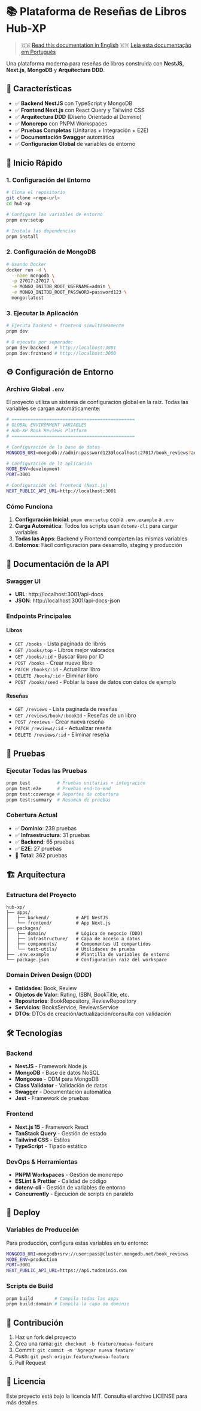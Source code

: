 # 📚 Plataforma de Reseñas de Libros Hub-XP

> 🇬🇧 [Read this documentation in English](./README.md)
> 🇧🇷 [Leia esta documentação em Português](./README-ptBR.md)

Una plataforma moderna para reseñas de libros construida con **NestJS**, **Next.js**, **MongoDB** y **Arquitectura DDD**.

## 🎯 Características

- ✅ **Backend NestJS** con TypeScript y MongoDB
- ✅ **Frontend Next.js** con React Query y Tailwind CSS
- ✅ **Arquitectura DDD** (Diseño Orientado al Dominio)
- ✅ **Monorepo** con PNPM Workspaces
- ✅ **Pruebas Completas** (Unitarias + Integración + E2E)
- ✅ **Documentación Swagger** automática
- ✅ **Configuración Global** de variables de entorno

## 🚀 Inicio Rápido

### 1. Configuración del Entorno

```bash
# Clona el repositorio
git clone <repo-url>
cd hub-xp

# Configura las variables de entorno
pnpm env:setup

# Instala las dependencias
pnpm install
```

### 2. Configuración de MongoDB

```bash
# Usando Docker
docker run -d \
  --name mongodb \
  -p 27017:27017 \
  -e MONGO_INITDB_ROOT_USERNAME=admin \
  -e MONGO_INITDB_ROOT_PASSWORD=password123 \
  mongo:latest
```

### 3. Ejecutar la Aplicación

```bash
# Ejecuta backend + frontend simultáneamente
pnpm dev

# O ejecuta por separado:
pnpm dev:backend  # http://localhost:3001
pnpm dev:frontend # http://localhost:3000
```

## ⚙️ Configuración de Entorno

### Archivo Global `.env`

El proyecto utiliza un sistema de configuración global en la raíz. Todas las variables se cargan automáticamente:

```bash
# ==============================================
# GLOBAL ENVIRONMENT VARIABLES
# Hub-XP Book Reviews Platform
# ==============================================

# Configuración de la base de datos
MONGODB_URI=mongodb://admin:password123@localhost:27017/book_reviews?authSource=admin

# Configuración de la aplicación
NODE_ENV=development
PORT=3001

# Configuración del frontend (Next.js)
NEXT_PUBLIC_API_URL=http://localhost:3001
```

### Cómo Funciona

1. **Configuración Inicial**: `pnpm env:setup` copia `.env.example` a `.env`
2. **Carga Automática**: Todos los scripts usan `dotenv-cli` para cargar variables
3. **Todas las Apps**: Backend y Frontend comparten las mismas variables
4. **Entornos**: Fácil configuración para desarrollo, staging y producción

## 📖 Documentación de la API

### Swagger UI
- **URL**: http://localhost:3001/api-docs
- **JSON**: http://localhost:3001/api-docs-json

### Endpoints Principales

#### Libros
- `GET /books` - Lista paginada de libros
- `GET /books/top` - Libros mejor valorados
- `GET /books/:id` - Buscar libro por ID
- `POST /books` - Crear nuevo libro
- `PATCH /books/:id` - Actualizar libro
- `DELETE /books/:id` - Eliminar libro
- `POST /books/seed` - Poblar la base de datos con datos de ejemplo

#### Reseñas
- `GET /reviews` - Lista paginada de reseñas
- `GET /reviews/book/:bookId` - Reseñas de un libro
- `POST /reviews` - Crear nueva reseña
- `PATCH /reviews/:id` - Actualizar reseña
- `DELETE /reviews/:id` - Eliminar reseña

## 🧪 Pruebas

### Ejecutar Todas las Pruebas
```bash
pnpm test          # Pruebas unitarias + integración
pnpm test:e2e      # Pruebas end-to-end
pnpm test:coverage # Reportes de cobertura
pnpm test:summary  # Resumen de pruebas
```

### Cobertura Actual
- ✅ **Dominio**: 239 pruebas
- ✅ **Infraestructura**: 31 pruebas  
- ✅ **Backend**: 65 pruebas
- ✅ **E2E**: 27 pruebas
- 🎯 **Total**: 362 pruebas

## 🏗️ Arquitectura

### Estructura del Proyecto
```
hub-xp/
├── apps/
│   ├── backend/          # API NestJS
│   └── frontend/         # App Next.js
├── packages/
│   ├── domain/           # Lógica de negocio (DDD)
│   ├── infrastructure/   # Capa de acceso a datos
│   ├── components/       # Componentes UI compartidos
│   └── test-utils/       # Utilidades de prueba
├── .env.example          # Plantilla de variables de entorno
└── package.json          # Configuración raíz del workspace
```

### Domain Driven Design (DDD)

- **Entidades**: Book, Review
- **Objetos de Valor**: Rating, ISBN, BookTitle, etc.
- **Repositorios**: BookRepository, ReviewRepository
- **Servicios**: BooksService, ReviewsService
- **DTOs**: DTOs de creación/actualización/consulta con validación

## 🛠️ Tecnologías

### Backend
- **NestJS** - Framework Node.js
- **MongoDB** - Base de datos NoSQL
- **Mongoose** - ODM para MongoDB
- **Class Validator** - Validación de datos
- **Swagger** - Documentación automática
- **Jest** - Framework de pruebas

### Frontend
- **Next.js 15** - Framework React
- **TanStack Query** - Gestión de estado
- **Tailwind CSS** - Estilos
- **TypeScript** - Tipado estático

### DevOps & Herramientas
- **PNPM Workspaces** - Gestión de monorepo
- **ESLint & Prettier** - Calidad de código
- **dotenv-cli** - Gestión de variables de entorno
- **Concurrently** - Ejecución de scripts en paralelo

## 🚀 Deploy

### Variables de Producción

Para producción, configura estas variables en tu entorno:

```bash
MONGODB_URI=mongodb+srv://user:pass@cluster.mongodb.net/book_reviews
NODE_ENV=production
PORT=3001
NEXT_PUBLIC_API_URL=https://api.tudominio.com
```

### Scripts de Build

```bash
pnpm build        # Compila todas las apps
pnpm build:domain # Compila la capa de dominio
```

## 📝 Contribución

1. Haz un fork del proyecto
2. Crea una rama: `git checkout -b feature/nueva-feature`
3. Commit: `git commit -m 'Agregar nueva feature'`
4. Push: `git push origin feature/nueva-feature`
5. Pull Request

## 📄 Licencia

Este proyecto está bajo la licencia MIT. Consulta el archivo LICENSE para más detalles. 